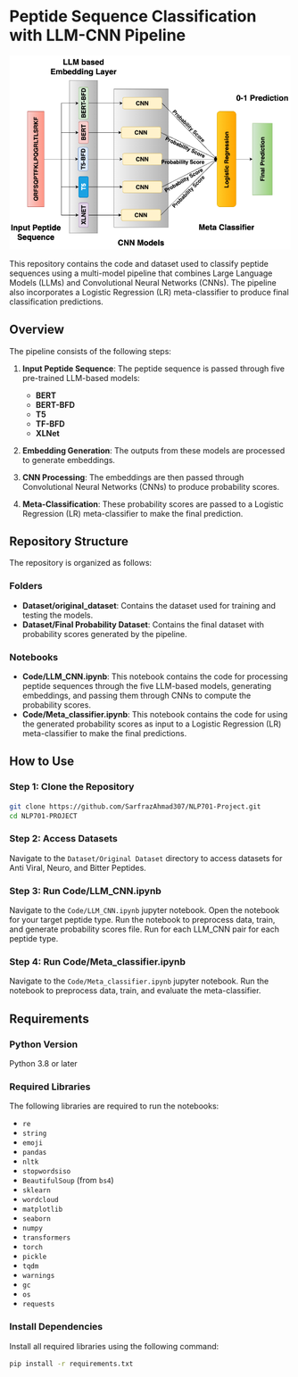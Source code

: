 # Peptide Sequence Classification with LLM-CNN Pipeline

![Pipeline](workflow_final.png)

This repository contains the code and dataset used to classify peptide sequences using a multi-model pipeline that combines Large Language Models (LLMs) and Convolutional Neural Networks (CNNs). The pipeline also incorporates a Logistic Regression (LR) meta-classifier to produce final classification predictions.

## Overview

The pipeline consists of the following steps:

1. **Input Peptide Sequence**: The peptide sequence is passed through five pre-trained LLM-based models:

   - **BERT**
   - **BERT-BFD**
   - **T5**
   - **TF-BFD**
   - **XLNet**

2. **Embedding Generation**: The outputs from these models are processed to generate embeddings.

3. **CNN Processing**: The embeddings are then passed through Convolutional Neural Networks (CNNs) to produce probability scores.

4. **Meta-Classification**: These probability scores are passed to a Logistic Regression (LR) meta-classifier to make the final prediction.

## Repository Structure

The repository is organized as follows:

### Folders

- **Dataset/original_dataset**: Contains the dataset used for training and testing the models.
- **Dataset/Final Probability Dataset**: Contains the final dataset with probability scores generated by the pipeline.

### Notebooks

- **Code/LLM_CNN.ipynb**: This notebook contains the code for processing peptide sequences through the five LLM-based models, generating embeddings, and passing them through CNNs to compute the probability scores.
- **Code/Meta_classifier.ipynb**: This notebook contains the code for using the generated probability scores as input to a Logistic Regression (LR) meta-classifier to make the final predictions.

## How to Use

### Step 1: Clone the Repository

```bash
git clone https://github.com/SarfrazAhmad307/NLP701-Project.git
cd NLP701-PROJECT
```

### Step 2: Access Datasets

Navigate to the `Dataset/Original Dataset` directory to access datasets for Anti Viral, Neuro, and Bitter Peptides.

### Step 3: Run Code/LLM_CNN.ipynb

Navigate to the `Code/LLM_CNN.ipynb` jupyter notebook.
Open the notebook for your target peptide type.
Run the notebook to preprocess data, train, and generate probability scores file.
Run for each LLM_CNN pair for each peptide type.

### Step 4: Run Code/Meta_classifier.ipynb

Navigate to the `Code/Meta_classifier.ipynb` jupyter notebook.
Run the notebook to preprocess data, train, and evaluate the meta-classifier.

## Requirements

### Python Version

Python 3.8 or later

### Required Libraries

The following libraries are required to run the notebooks:

- `re`
- `string`
- `emoji`
- `pandas`
- `nltk`
- `stopwordsiso`
- `BeautifulSoup` (from `bs4`)
- `sklearn`
- `wordcloud`
- `matplotlib`
- `seaborn`
- `numpy`
- `transformers`
- `torch`
- `pickle`
- `tqdm`
- `warnings`
- `gc`
- `os`
- `requests`

### Install Dependencies

Install all required libraries using the following command:

```bash
pip install -r requirements.txt
```
